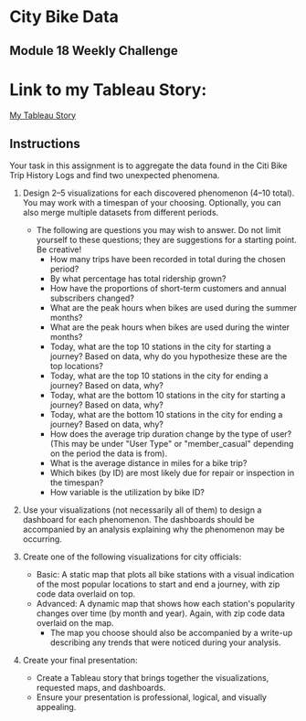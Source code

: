 # City Bike Data
Module 18 Weekly Challenge
---
# Link to my Tableau Story:
[My Tableau Story](https://public.tableau.com/views/CitiBikeData_16860273926900/CitiBikeData2020?:language=en-US&:display_count=n&:origin=viz_share_link)

## Instructions
Your task in this assignment is to aggregate the data found in the Citi Bike Trip History Logs and find two unexpected phenomena.

1. Design 2–5 visualizations for each discovered phenomenon (4–10 total). You may work with a timespan of your choosing. Optionally, you can also merge multiple datasets from different periods.
    - The following are questions you may wish to answer. Do not limit yourself to these questions; they are suggestions for a starting point. Be creative!
        - How many trips have been recorded in total during the chosen period?
        - By what percentage has total ridership grown?
        - How have the proportions of short-term customers and annual subscribers changed?
        - What are the peak hours when bikes are used during the summer months?
        - What are the peak hours when bikes are used during the winter months?
        - Today, what are the top 10 stations in the city for starting a journey? Based on data, why do you hypothesize these are the top locations?
        - Today, what are the top 10 stations in the city for ending a journey? Based on data, why?
        - Today, what are the bottom 10 stations in the city for starting a journey? Based on data, why?
        - Today, what are the bottom 10 stations in the city for ending a journey? Based on data, why?
        - How does the average trip duration change by the type of user? (This may be under "User Type" or "member_casual" depending on the period the data is from).
        - What is the average distance in miles for a bike trip?
        - Which bikes (by ID) are most likely due for repair or inspection in the timespan?
        - How variable is the utilization by bike ID?

2. Use your visualizations (not necessarily all of them) to design a dashboard for each phenomenon. The dashboards should be accompanied by an analysis explaining why the phenomenon may be occurring.

3. Create one of the following visualizations for city officials:
    - Basic: A static map that plots all bike stations with a visual indication of the most popular locations to start and end a journey, with zip code data overlaid on top.
    - Advanced: A dynamic map that shows how each station's popularity changes over time (by month and year). Again, with zip code data overlaid on the map.
        - The map you choose should also be accompanied by a write-up describing any trends that were noticed during your analysis.

4. Create your final presentation:
    - Create a Tableau story that brings together the visualizations, requested maps, and dashboards.
    - Ensure your presentation is professional, logical, and visually appealing.